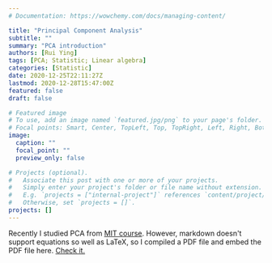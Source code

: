 ```yaml
---
# Documentation: https://wowchemy.com/docs/managing-content/

title: "Principal Component Analysis"
subtitle: ""
summary: "PCA introduction"
authors: [Rui Ying]
tags: [PCA; Statistic; Linear algebra]
categories: [Statistic]
date: 2020-12-25T22:11:27Z
lastmod: 2020-12-28T15:47:00Z
featured: false
draft: false

# Featured image
# To use, add an image named `featured.jpg/png` to your page's folder.
# Focal points: Smart, Center, TopLeft, Top, TopRight, Left, Right, BottomLeft, Bottom, BottomRight.
image:
  caption: ""
  focal_point: ""
  preview_only: false

# Projects (optional).
#   Associate this post with one or more of your projects.
#   Simply enter your project's folder or file name without extension.
#   E.g. `projects = ["internal-project"]` references `content/project/deep-learning/index.md`.
#   Otherwise, set `projects = []`.
projects: []
---
```

Recently I studied PCA from [MIT course](https://www.youtube.com/watch?v=a1ZCeFpeW0o&t=327s).
However, markdown doesn't support equations so well as LaTeX, so I compiled a PDF file and embed the PDF file here. [Check it.](PCA.pdf)
